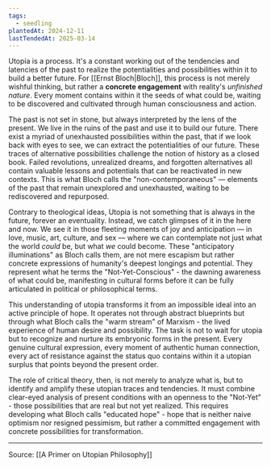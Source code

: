 ```yaml
---
tags:
  - seedling
plantedAt: 2024-12-11
lastTendedAt: 2025-03-14
---
```

Utopia is a process. It's a constant working out of the tendencies and latencies of the past to realize the potentialities and possibilities within it to build a better future. For [[Ernst Bloch|Bloch]], this process is not merely wishful thinking, but rather a **concrete engagement** with reality's *unfinished nature*. Every moment contains within it the seeds of what could be, waiting to be discovered and cultivated through human consciousness and action.

The past is not set in stone, but always interpreted by the lens of the present. We live in the ruins of the past and use it to build our future. There exist a myriad of unexhausted possibilities within the past, that if we look back with eyes to see, we can extract the potentialities of our future. These traces of alternative possibilities challenge the notion of history as a closed book. Failed revolutions, unrealized dreams, and forgotten alternatives all contain valuable lessons and potentials that can be reactivated in new contexts. This is what Bloch calls the "non-contemporaneous" — elements of the past that remain unexplored and unexhausted, waiting to be rediscovered and repurposed.

Contrary to theological ideas, Utopia is not something that is always in the future, forever an eventuality. Instead, we catch glimpses of it in the here and now. We see it in those fleeting moments of joy and anticipation — in love, music, art, culture, and sex — where we can contemplate not just what the world _could_ be, but what _we_ could become. These "anticipatory illuminations" as Bloch calls them, are not mere escapism but rather concrete expressions of humanity's deepest longings and potential. They represent what he terms the "Not-Yet-Conscious" - the dawning awareness of what could be, manifesting in cultural forms before it can be fully articulated in political or philosophical terms.

This understanding of utopia transforms it from an impossible ideal into an active principle of hope. It operates not through abstract blueprints but through what Bloch calls the "warm stream" of Marxism - the lived experience of human desire and possibility. The task is not to wait for utopia but to recognize and nurture its embryonic forms in the present. Every genuine cultural expression, every moment of authentic human connection, every act of resistance against the status quo contains within it a utopian surplus that points beyond the present order.

The role of critical theory, then, is not merely to analyze what is, but to identify and amplify these utopian traces and tendencies. It must combine clear-eyed analysis of present conditions with an openness to the "Not-Yet" - those possibilities that are real but not yet realized. This requires developing what Bloch calls "educated hope" - hope that is neither naive optimism nor resigned pessimism, but rather a committed engagement with concrete possibilities for transformation.

---

Source: [[A Primer on Utopian Philosophy]]